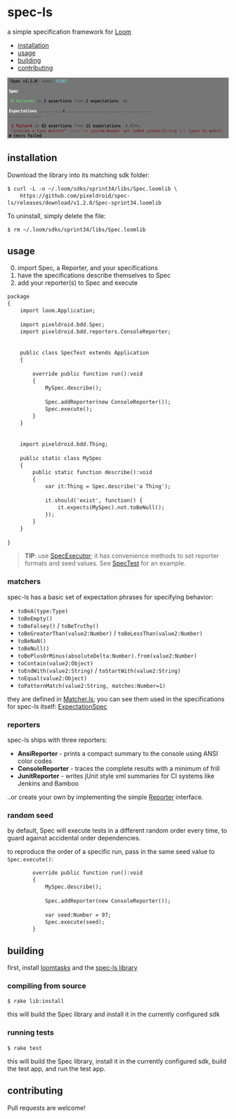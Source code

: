 spec-ls
=======

a simple specification framework for [Loom][loom-sdk]

- [installation](#installation)
- [usage](#usage)
- [building](#building)
- [contributing](#contributing)

![spec-ls screenshot](terminal.png)


## installation

Download the library into its matching sdk folder:

    $ curl -L -o ~/.loom/sdks/sprint34/libs/Spec.loomlib \
        https://github.com/pixeldroid/spec-ls/releases/download/v1.2.0/Spec-sprint34.loomlib

To uninstall, simply delete the file:

    $ rm ~/.loom/sdks/sprint34/libs/Spec.loomlib


## usage

0. import Spec, a Reporter, and your specifications
0. have the specifications describe themselves to Spec
0. add your reporter(s) to Spec and execute

```ls
package
{
    import loom.Application;

    import pixeldroid.bdd.Spec;
    import pixeldroid.bdd.reporters.ConsoleReporter;


    public class SpecTest extends Application
    {

        override public function run():void
        {
            MySpec.describe();

            Spec.addReporter(new ConsoleReporter());
            Spec.execute();
        }
    }


    import pixeldroid.bdd.Thing;

    public static class MySpec
    {
        public static function describe():void
        {
            var it:Thing = Spec.describe('a Thing');

            it.should('exist', function() {
                it.expects(MySpec).not.toBeNull();
            });
        }
    }

}
```

> **TIP**: use [SpecExecutor][SpecExecutor.ls]; it has convenience methods to set reporter formats and seed values. See [SpecTest][SpecTest.ls] for an example.

### matchers

spec-ls has a basic set of expectation phrases for specifying behavior:

* `toBeA(type:Type)`
* `toBeEmpty()`
* `toBeFalsey()` / `toBeTruthy()`
* `toBeGreaterThan(value2:Number)` / `toBeLessThan(value2:Number)`
* `toBeNaN()`
* `toBeNull()`
* `toBePlusOrMinus(absoluteDelta:Number).from(value2:Number)`
* `toContain(value2:Object)`
* `toEndWith(value2:String)` / `toStartWith(value2:String)`
* `toEqual(value2:Object)`
* `toPatternMatch(value2:String, matches:Number=1)`

they are defined in [Matcher.ls][Matcher.ls];
you can see them used in the specifications for spec-ls itself: [ExpectationSpec][ExpectationSpec.ls]

### reporters

spec-ls ships with three reporters:

* **AnsiReporter** - prints a compact summary to the console using ANSI color codes
* **ConsoleReporter** - traces the complete results with a minimum of frill
* **JunitReporter** - writes jUnit style xml summaries for CI systems like Jenkins and Bamboo

..or create your own by implementing the simple [Reporter][Reporter.ls] interface.

### random seed

by default, Spec will execute tests in a different random order every time, to guard against accidental order dependencies.

to reproduce the order of a specific run, pass in the same seed value to `Spec.execute()`:

```ls
        override public function run():void
        {
            MySpec.describe();

            Spec.addReporter(new ConsoleReporter());

            var seed:Number = 97;
            Spec.execute(seed);
        }
```


## building

first, install [loomtasks][loomtasks] and the [spec-ls library][spec-ls]

### compiling from source

    $ rake lib:install

this will build the Spec library and install it in the currently configured sdk

### running tests

    $ rake test

this will build the Spec library, install it in the currently configured sdk, build the test app, and run the test app.


## contributing

Pull requests are welcome!


[ExpectationSpec.ls]: test/src/spec/ExpectationSpec.ls "ExpectationSpec.ls"
[loom-sdk]: https://github.com/LoomSDK/LoomSDK "a native mobile app and game framework"
[loomtasks]: https://github.com/pixeldroid/loomtasks "Rake tasks for working with loomlibs"
[Matcher.ls]: lib/src/pixeldroid/bdd/Matcher.ls "Matcher.ls"
[Reporter.ls]: lib/src/pixeldroid/bdd/Reporter.ls "Reporter.ls"
[spec-ls]: https://github.com/pixeldroid/spec-ls "a simple spec framework for Loom"
[SpecExecutor.ls]: lib/src/pixeldroid/bdd/SpecExecutor.ls "SpecExecutor.ls"
[SpecTest.ls]: test/src/app/SpecTest.ls "SpecTest.ls"
